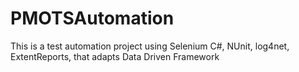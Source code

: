 # PMOTSAutomation
This is a test automation project using Selenium C#, NUnit, log4net, ExtentReports, that adapts Data Driven Framework 
